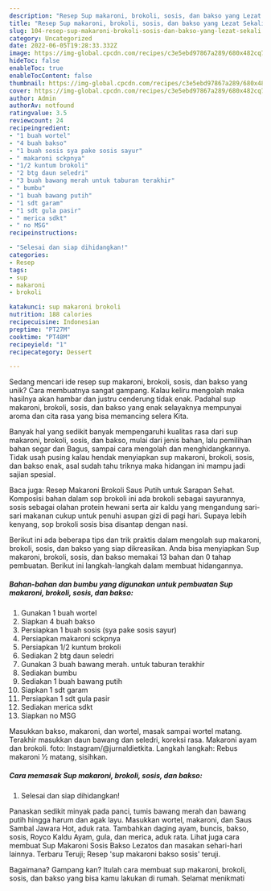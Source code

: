 ```yaml
---
description: "Resep Sup makaroni, brokoli, sosis, dan bakso yang Lezat Sekali"
title: "Resep Sup makaroni, brokoli, sosis, dan bakso yang Lezat Sekali"
slug: 104-resep-sup-makaroni-brokoli-sosis-dan-bakso-yang-lezat-sekali
category: Uncategorized
date: 2022-06-05T19:28:33.332Z
image: https://img-global.cpcdn.com/recipes/c3e5ebd97867a289/680x482cq70/sup-makaroni-brokoli-sosis-dan-bakso-foto-resep-utama.jpg
hideToc: false
enableToc: true
enableTocContent: false
thumbnail: https://img-global.cpcdn.com/recipes/c3e5ebd97867a289/680x482cq70/sup-makaroni-brokoli-sosis-dan-bakso-foto-resep-utama.jpg
cover: https://img-global.cpcdn.com/recipes/c3e5ebd97867a289/680x482cq70/sup-makaroni-brokoli-sosis-dan-bakso-foto-resep-utama.jpg
author: Admin
authorAv: notfound
ratingvalue: 3.5
reviewcount: 24
recipeingredient:
- "1 buah wortel"
- "4 buah bakso"
- "1 buah sosis sya pake sosis sayur"
- " makaroni sckpnya"
- "1/2 kuntum brokoli"
- "2 btg daun seledri"
- "3 buah bawang merah untuk taburan terakhir"
- " bumbu"
- "1 buah bawang putih"
- "1 sdt garam"
- "1 sdt gula pasir"
- " merica sdkt"
- " no MSG"
recipeinstructions:

- "Selesai dan siap dihidangkan!"
categories:
- Resep
tags:
- sup
- makaroni
- brokoli

katakunci: sup makaroni brokoli 
nutrition: 188 calories
recipecuisine: Indonesian
preptime: "PT27M"
cooktime: "PT48M"
recipeyield: "1"
recipecategory: Dessert

---
```





Sedang mencari ide resep sup makaroni, brokoli, sosis, dan bakso yang unik? Cara membuatnya sangat gampang. Kalau keliru mengolah maka hasilnya akan hambar dan justru cenderung tidak enak. Padahal sup makaroni, brokoli, sosis, dan bakso yang enak selayaknya mempunyai aroma dan cita rasa yang bisa memancing selera Kita.





Banyak hal yang sedikit banyak mempengaruhi kualitas rasa dari sup makaroni, brokoli, sosis, dan bakso, mulai dari jenis bahan, lalu pemilihan bahan segar dan Bagus, sampai cara mengolah dan menghidangkannya. Tidak usah pusing kalau hendak menyiapkan sup makaroni, brokoli, sosis, dan bakso enak,      asal sudah tahu triknya maka hidangan ini mampu jadi sajian spesial.














Baca juga: Resep Makaroni Brokoli Saus Putih untuk Sarapan Sehat. Komposisi bahan dalam sop brokoli ini ada brokoli sebagai sayurannya, sosis sebagai olahan protein hewani serta air kaldu yang mengandung sari-sari makanan cukup untuk penuhi asupan gizi di pagi hari. Supaya lebih kenyang, sop brokoli sosis bisa disantap dengan nasi.






Berikut ini ada beberapa tips dan trik praktis dalam mengolah sup makaroni, brokoli, sosis, dan bakso yang siap dikreasikan. Anda bisa menyiapkan Sup makaroni, brokoli, sosis, dan bakso memakai 13 bahan dan 0 tahap pembuatan. Berikut ini langkah-langkah dalam membuat hidangannya.

<!--inarticleads1-->

##### Bahan-bahan dan bumbu yang digunakan untuk pembuatan Sup makaroni, brokoli, sosis, dan bakso:

1. Gunakan 1 buah wortel
1. Siapkan 4 buah bakso
1. Persiapkan 1 buah sosis (sya pake sosis sayur)
1. Persiapkan  makaroni sckpnya
1. Persiapkan 1/2 kuntum brokoli
1. Sediakan 2 btg daun seledri
1. Gunakan 3 buah bawang merah. untuk taburan terakhir
1. Sediakan  bumbu
1. Sediakan 1 buah bawang putih
1. Siapkan 1 sdt garam
1. Persiapkan 1 sdt gula pasir
1. Sediakan  merica sdkt
1. Siapkan  no MSG


Masukkan bakso, makaroni, dan wortel, masak sampai wortel matang. Terakhir masukkan daun bawang dan seledri, koreksi rasa. Makaroni ayam dan brokoli. foto: Instagram/@jurnaldietkita. Langkah langkah: Rebus makaroni ½ matang, sisihkan. 

<!--inarticleads2-->

##### Cara memasak Sup makaroni, brokoli, sosis, dan bakso:


1. Selesai dan siap dihidangkan!

Panaskan sedikit minyak pada panci, tumis bawang merah dan bawang putih hingga harum dan agak layu. Masukkan wortel, makaroni, dan Saus Sambal Jawara Hot, aduk rata. Tambahkan daging ayam, buncis, bakso, sosis, Royco Kaldu Ayam, gula, dan merica, aduk rata. Lihat juga cara membuat Sup Makaroni Sosis Bakso Lezatos dan masakan sehari-hari lainnya. Terbaru Teruji; Resep &#39;sup makaroni bakso sosis&#39; teruji. 

Bagaimana? Gampang kan? Itulah cara membuat sup makaroni, brokoli, sosis, dan bakso yang bisa kamu lakukan di rumah. Selamat menikmati
